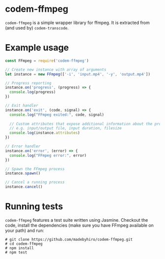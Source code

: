 # codem-ffmpeg

`codem-ffmpeg` is a simple wrapper library for ffmpeg. It is extracted from (and used by) `codem-transcode`.

# Example usage

```javascript
const FFmpeg = require('codem-ffmpeg')

// Create new instance with array of arguments
let instance = new FFmpeg(['-i', 'input.mp4', '-y', 'output.mp4'])

// Progress reporting
instance.on('progress', (progress) => {
  console.log(progress)
})

// Exit handler
instance.on('exit', (code, signal) => {
  console.log("FFmpeg exited:", code, signal)
  
  // Custom attributes that expose additional information about the process/file,
  // e.g. input/output file, input duration, filesize
  console.log(instance.attributes)
})

// Error handler
instance.on('error', (error) => {
  console.log("FFmpeg error:", error)
})

// Spawn the FFmpeg process
instance.spawn()

// Cancel a running process
instance.cancel()
```

# Running tests

`codem-ffmpeg` features a test suite written using Jasmine. Checkout the code, install the dependencies (make sure you have FFmpeg available on your path) and run:
```
# git clone https://github.com/madebyhiro/codem-ffmpeg.git
# cd codem-ffmpeg
# npm install
# npm test
```